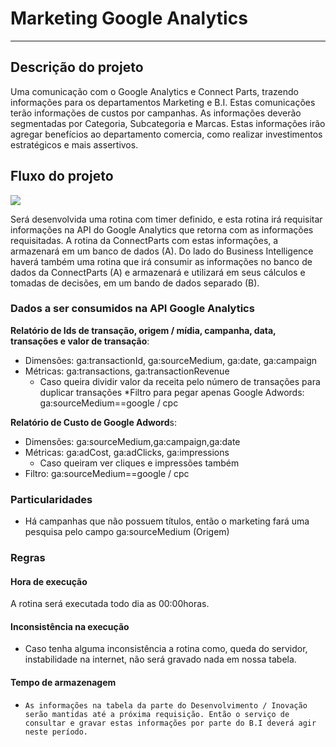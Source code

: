 # Marketing Google Analytics


---

## Descrição do projeto

Uma comunicação com o Google Analytics e Connect Parts, trazendo informações para os departamentos Marketing e B.I. Estas comunicações terão informações de custos por campanhas. As informações deverão segmentadas por Categoria, Subcategoria e Marcas. Estas informações irão agregar benefícios ao departamento comercia, como realizar investimentos estratégicos e mais assertivos.


## Fluxo do projeto

![](http://developers.connectparts.com.br/imagens/fluxoMktAnalytics.png)

Será desenvolvida uma rotina com timer definido, e esta rotina irá requisitar informações na API do Google Analytics que retorna
com as informações requisitadas. A rotina da ConnectParts com estas informações, a armazenará em um banco de dados (A). Do
lado do Business Intelligence haverá também uma rotina que irá consumir as informações no banco de dados da ConnectParts (A) e
armazenará e utilizará em seus cálculos e tomadas de decisões, em um bando de dados separado (B). 

### Dados a ser consumidos na API Google Analytics

**Relatório de Ids de transação, origem / mídia, campanha, data, transações e valor de transação**:

* Dimensões: ga:transactionId, ga:sourceMedium, ga:date, ga:campaign
* Métricas: ga:transactions, ga:transactionRevenue
    * Caso queira dividir valor da receita pelo número de transações para duplicar transações
*Filtro para pegar apenas Google Adwords: ga:sourceMedium==google / cpc


**Relatório de Custo de Google Adword**s:

* Dimensões: ga:sourceMedium,ga:campaign,ga:date
* Métricas: ga:adCost, ga:adClicks, ga:impressions
    * Caso queiram ver cliques e impressões também
* Filtro: ga:sourceMedium==google / cpc

### Particularidades

* Há campanhas que não possuem títulos, então o marketing fará uma pesquisa pelo campo ga:sourceMedium (Origem)

### Regras

#### Hora de execução

A rotina será executada todo dia as 00:00horas.

#### Inconsistência na execução

* Caso tenha alguma inconsistência a rotina como, queda do servidor, instabilidade na internet, não será gravado nada em
nossa tabela.

#### Tempo de armazenagem

*     As informações na tabela da parte do Desenvolvimento / Inovação serão mantidas até a próxima requisição. Então o serviço de consultar e gravar estas informações por parte do B.I deverá agir neste período.